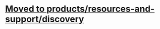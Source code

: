 # <a href="https://github.com/department-of-veterans-affairs/va.gov-team/blob/master/products/resources-and-support/discovery/discovery-article-pages.md">Moved to products/resources-and-support/discovery</a>
